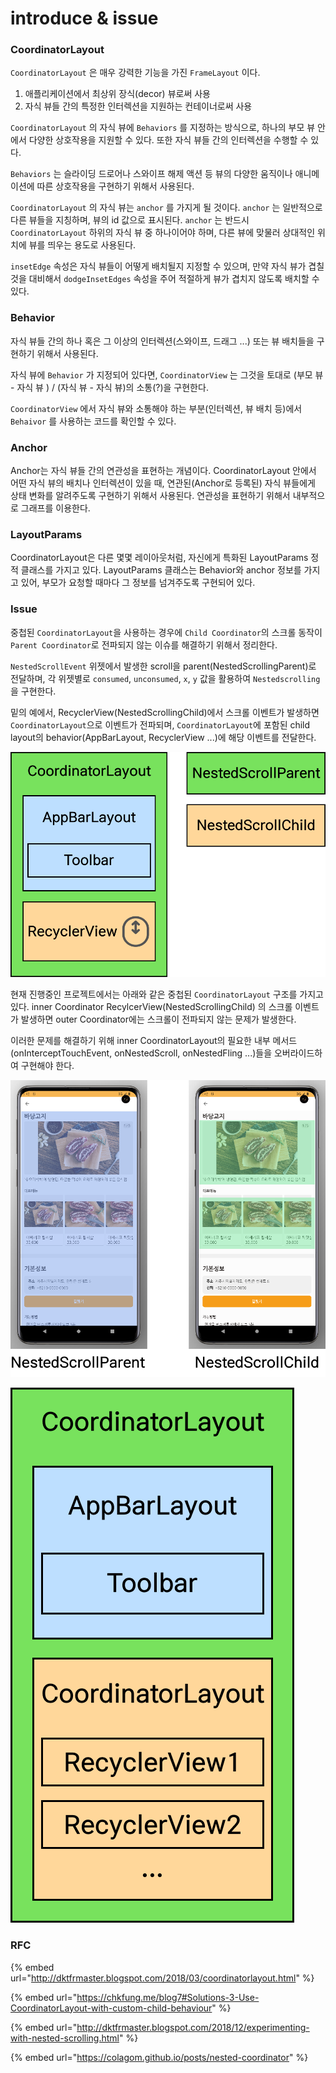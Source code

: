# introduce & issue

### CoordinatorLayout

`CoordinatorLayout` 은 매우 강력한 기능을 가진 `FrameLayout` 이다.

1. 애플리케이션에서 최상위 장식(decor) 뷰로써 사용
2. 자식 뷰들 간의 특정한 인터렉션을 지원하는 컨테이너로써 사용

`CoordinatorLayout` 의 자식 뷰에 `Behaviors` 를 지정하는 방식으로, 하나의 부모 뷰 안에서 다양한 상호작용을 지원할 수 있다. 또한 자식 뷰들 간의 인터렉션을 수행할 수 있다.

`Behaviors` 는 슬라이딩 드로어나 스와이프 해제 액션 등 뷰의 다양한 움직이나 애니메이션에 따른 상호작용을 구현하기 위해서 사용된다.

`CoordinatorLayout` 의 자식 뷰는 `anchor` 를 가지게 될 것이다. `anchor` 는 일반적으로 다른 뷰들을 지칭하며, 뷰의 id 값으로 표시된다. `anchor` 는 반드시 `CoordinatorLayout` 하위의 자식 뷰 중 하나이어야 하며, 다른 뷰에 맞물러 상대적인 위치에 뷰를 띄우는 용도로 사용된다.

`insetEdge` 속성은 자식 뷰들이 어떻게 배치될지 지정할 수 있으며, 만약 자식 뷰가 겹칠 것을 대비해서 `dodgeInsetEdges` 속성을 주어 적절하게 뷰가 겹치지 않도록 배치할 수 있다.

### Behavior

자식 뷰들 간의 하나 혹은 그 이상의 인터렉션(스와이프, 드래그 ...) 또는 뷰 배치들을 구현하기 위해서 사용된다.

자식 뷰에 `Behavior` 가 지정되어 있다면, `CoordinatorView` 는 그것을 토대로 (부모 뷰 - 자식 뷰 ) / (자식 뷰 - 자식 뷰)의 소통(?)을 구현한다.

`CoordinatorView` 에서 자식 뷰와 소통해야 하는 부분(인터렉션, 뷰 배치 등)에서 `Behaivor` 를 사용하는 코드를 확인할 수 있다.

### Anchor

Anchor는 자식 뷰들 간의 연관성을 표현하는 개념이다. CoordinatorLayout 안에서 어떤 자식 뷰의 배치나 인터렉션이 있을 때, 연관된(Anchor로 등록된) 자식 뷰들에게 상태 변화를 알려주도록 구현하기 위해서 사용된다. 연관성을 표현하기 위해서 내부적으로 그래프를 이용한다.

### LayoutParams

CoordinatorLayout은 다른 몇몇 레이아웃처럼, 자신에게 특화된 LayoutParams 정적 클래스를 가지고 있다. LayoutParams 클래스는 Behavior와 anchor 정보를 가지고 있어, 부모가 요청할 때마다 그 정보를 넘겨주도록 구현되어 있다.



### Issue

중첩된 `CoordinatorLayout`을 사용하는 경우에 `Child Coordinator`의 스크롤 동작이 `Parent Coordinator`로 전파되지 않는 이슈를 해결하기 위해서 정리한다.

`NestedScrollEvent` 위젯에서 발생한 scroll을 parent(NestedScrollingParent)로 전달하며, 각 위젯별로 `consumed`, `unconsumed`, `x`, `y` 값을 활용하여 `Nestedscrolling`을 구현한다.

밑의 예에서, RecyclerView(NestedScrollingChild)에서 스크롤 이벤트가 발생하면 `CoordinatorLayout`으로 이벤트가 전파되며, `CoordinatorLayout`에 포함된 child layout의 behavior(AppBarLayout, RecyclerView ...)에 해당 이벤트를 전달한다.

![](../../../.gitbook/assets/Untitled.png)

현재 진행중인 프로젝트에서는 아래와 같은 중첩된 `CoordinatorLayout` 구조를 가지고 있다. inner Coordinator RecylcerView(NestedScrollingChild) 의 스크롤 이벤트가 발생하면 outer Coordinator에는 스크롤이 전파되지 않는 문제가 발생한다.

이러한 문제를 해결하기 위해 inner CoordinatorLayout의 필요한 내부 메서드(onInterceptTouchEvent, onNestedScroll, onNestedFling ...)들을 오버라이드하여 구현해야 한다.

![](<../../../.gitbook/assets/Untitled (1).png>)

![](<../../../.gitbook/assets/Untitled (2).png>)

### RFC

{% embed url="http://dktfrmaster.blogspot.com/2018/03/coordinatorlayout.html" %}

{% embed url="https://chkfung.me/blog7#Solutions-3-Use-CoordinatorLayout-with-custom-child-behaviour" %}

{% embed url="http://dktfrmaster.blogspot.com/2018/12/experimenting-with-nested-scrolling.html" %}

{% embed url="https://colagom.github.io/posts/nested-coordinator" %}
